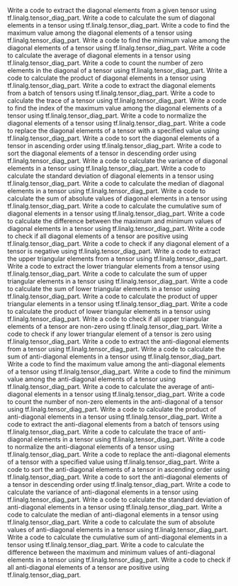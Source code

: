 Write a code to extract the diagonal elements from a given tensor using tf.linalg.tensor_diag_part.
Write a code to calculate the sum of diagonal elements in a tensor using tf.linalg.tensor_diag_part.
Write a code to find the maximum value among the diagonal elements of a tensor using tf.linalg.tensor_diag_part.
Write a code to find the minimum value among the diagonal elements of a tensor using tf.linalg.tensor_diag_part.
Write a code to calculate the average of diagonal elements in a tensor using tf.linalg.tensor_diag_part.
Write a code to count the number of zero elements in the diagonal of a tensor using tf.linalg.tensor_diag_part.
Write a code to calculate the product of diagonal elements in a tensor using tf.linalg.tensor_diag_part.
Write a code to extract the diagonal elements from a batch of tensors using tf.linalg.tensor_diag_part.
Write a code to calculate the trace of a tensor using tf.linalg.tensor_diag_part.
Write a code to find the index of the maximum value among the diagonal elements of a tensor using tf.linalg.tensor_diag_part.
Write a code to normalize the diagonal elements of a tensor using tf.linalg.tensor_diag_part.
Write a code to replace the diagonal elements of a tensor with a specified value using tf.linalg.tensor_diag_part.
Write a code to sort the diagonal elements of a tensor in ascending order using tf.linalg.tensor_diag_part.
Write a code to sort the diagonal elements of a tensor in descending order using tf.linalg.tensor_diag_part.
Write a code to calculate the variance of diagonal elements in a tensor using tf.linalg.tensor_diag_part.
Write a code to calculate the standard deviation of diagonal elements in a tensor using tf.linalg.tensor_diag_part.
Write a code to calculate the median of diagonal elements in a tensor using tf.linalg.tensor_diag_part.
Write a code to calculate the sum of absolute values of diagonal elements in a tensor using tf.linalg.tensor_diag_part.
Write a code to calculate the cumulative sum of diagonal elements in a tensor using tf.linalg.tensor_diag_part.
Write a code to calculate the difference between the maximum and minimum values of diagonal elements in a tensor using tf.linalg.tensor_diag_part.
Write a code to check if all diagonal elements of a tensor are positive using tf.linalg.tensor_diag_part.
Write a code to check if any diagonal element of a tensor is negative using tf.linalg.tensor_diag_part.
Write a code to extract the upper triangular elements from a tensor using tf.linalg.tensor_diag_part.
Write a code to extract the lower triangular elements from a tensor using tf.linalg.tensor_diag_part.
Write a code to calculate the sum of upper triangular elements in a tensor using tf.linalg.tensor_diag_part.
Write a code to calculate the sum of lower triangular elements in a tensor using tf.linalg.tensor_diag_part.
Write a code to calculate the product of upper triangular elements in a tensor using tf.linalg.tensor_diag_part.
Write a code to calculate the product of lower triangular elements in a tensor using tf.linalg.tensor_diag_part.
Write a code to check if all upper triangular elements of a tensor are non-zero using tf.linalg.tensor_diag_part.
Write a code to check if any lower triangular element of a tensor is zero using tf.linalg.tensor_diag_part.
Write a code to extract the anti-diagonal elements from a tensor using tf.linalg.tensor_diag_part.
Write a code to calculate the sum of anti-diagonal elements in a tensor using tf.linalg.tensor_diag_part.
Write a code to find the maximum value among the anti-diagonal elements of a tensor using tf.linalg.tensor_diag_part.
Write a code to find the minimum value among the anti-diagonal elements of a tensor using tf.linalg.tensor_diag_part.
Write a code to calculate the average of anti-diagonal elements in a tensor using tf.linalg.tensor_diag_part.
Write a code to count the number of non-zero elements in the anti-diagonal of a tensor using tf.linalg.tensor_diag_part.
Write a code to calculate the product of anti-diagonal elements in a tensor using tf.linalg.tensor_diag_part.
Write a code to extract the anti-diagonal elements from a batch of tensors using tf.linalg.tensor_diag_part.
Write a code to calculate the trace of anti-diagonal elements in a tensor using tf.linalg.tensor_diag_part.
Write a code to normalize the anti-diagonal elements of a tensor using tf.linalg.tensor_diag_part.
Write a code to replace the anti-diagonal elements of a tensor with a specified value using tf.linalg.tensor_diag_part.
Write a code to sort the anti-diagonal elements of a tensor in ascending order using tf.linalg.tensor_diag_part.
Write a code to sort the anti-diagonal elements of a tensor in descending order using tf.linalg.tensor_diag_part.
Write a code to calculate the variance of anti-diagonal elements in a tensor using tf.linalg.tensor_diag_part.
Write a code to calculate the standard deviation of anti-diagonal elements in a tensor using tf.linalg.tensor_diag_part.
Write a code to calculate the median of anti-diagonal elements in a tensor using tf.linalg.tensor_diag_part.
Write a code to calculate the sum of absolute values of anti-diagonal elements in a tensor using tf.linalg.tensor_diag_part.
Write a code to calculate the cumulative sum of anti-diagonal elements in a tensor using tf.linalg.tensor_diag_part.
Write a code to calculate the difference between the maximum and minimum values of anti-diagonal elements in a tensor using tf.linalg.tensor_diag_part.
Write a code to check if all anti-diagonal elements of a tensor are positive using tf.linalg.tensor_diag_part.